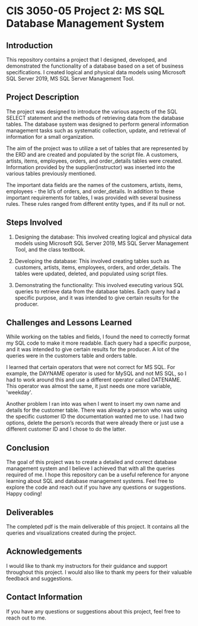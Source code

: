 # CIS 3050-05 Project 2: MS SQL Database Management System

## Introduction

This repository contains a project that I designed, developed, and demonstrated the functionality of a database based on a set of business specifications. I created logical and physical data models using Microsoft SQL Server 2019, MS SQL Server Management Tool.

## Project Description

The project was designed to introduce the various aspects of the SQL SELECT statement and the methods of retrieving data from the database tables. The database system was designed to perform general information management tasks such as systematic collection, update, and retrieval of information for a small organization. 

The aim of the project was to utilize a set of tables that are represented by the ERD and are created and populated by the script file. A customers, artists, items, employees, orders, and order_details tables were created. Information provided by the supplier(instructor) was inserted into the various tables previously mentioned. 

The important data fields are the names of the customers, artists, items, employees - the Id’s of orders, and order_details. In addition to these important requirements for tables, I was provided with several business rules. These rules ranged from different entity types, and if its null or not.

## Steps Involved

1. Designing the database: This involved creating logical and physical data models using Microsoft SQL Server 2019, MS SQL Server Management Tool, and the class textbook.

2. Developing the database: This involved creating tables such as customers, artists, items, employees, orders, and order_details. The tables were updated, deleted, and populated using script files.

3. Demonstrating the functionality: This involved executing various SQL queries to retrieve data from the database tables. Each query had a specific purpose, and it was intended to give certain results for the producer.

## Challenges and Lessons Learned

While working on the tables and fields, I found the need to correctly format my SQL code to make it more readable. Each query had a specific purpose, and it was intended to give certain results for the producer. A lot of the queries were in the customers table and orders table.

I learned that certain operators that were not correct for MS SQL. For example, the DAYNAME operator is used for MySQL and not MS SQL, so I had to work around this and use a different operator called DATENAME. This operator was almost the same, it just needs one more variable, 'weekday'. 

Another problem I ran into was when I went to insert my own name and details for the customer table. There was already a person who was using the specific customer ID the documentation wanted me to use. I had two options, delete the person’s records that were already there or just use a different customer ID and I chose to do the latter. 

## Conclusion

The goal of this project was to create a detailed and correct database management system and I believe I achieved that with all the queries required of me. I hope this repository can be a useful reference for anyone learning about SQL and database management systems. Feel free to explore the code and reach out if you have any questions or suggestions. Happy coding!

## Deliverables

The completed pdf is the main deliverable of this project. It contains all the queries and visualizations created during the project.

## Acknowledgements

I would like to thank my instructors for their guidance and support throughout this project. I would also like to thank my peers for their valuable feedback and suggestions.

## Contact Information

If you have any questions or suggestions about this project, feel free to reach out to me.
